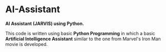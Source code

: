 # AI-Assistant
__AI Assistant (JARVIS) using Python.__


This code is written using basic __Python Programming__ in which a basic __Artificial Intelligence Assistant__ similar to the one from Marvel's Iron Man movie is developed.
